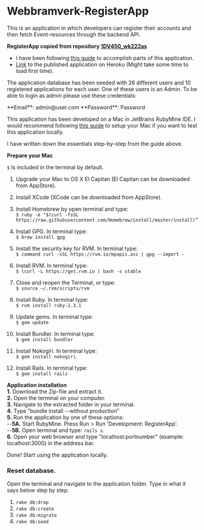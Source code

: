 # Webbramverk-RegisterApp
This is an application in which developers can register their accounts and then fetch Event-resources through the backend API.


**RegisterApp copied from repository [1DV450_wk222as](https://github.com/WictorKihlbaum/1DV450_wk222as)**
* I have been following [this guide](https://www.railstutorial.org/book/frontmatter) to accomplish parts of this application.
* [Link](https://webbramverk-registerapp.herokuapp.com/) to the published application on Heroku (Might take some time to load first time).

<p>
The application database has been seeded with 26 different users and 10 registered applications for each user. One of these users is an Admin. To be able to login as admin please use these credentials:
</p>
**Email**: admin@user.com   
**Password**: Password   


This application has been developed on a Mac in JetBrains RubyMine IDE.
I would recommend following [this guide](http://railsapps.github.io/installrubyonrails-mac.html) to setup your Mac if you want to test this application locally.

I have written down the essentials step-by-step from the guide above.

**Prepare your Mac**

`$` Is included in the terminal by default.

1. Upgrade your Mac to OS X El Capitan (El Capitan can be downloaded from AppStore).

2. Install XCode (XCode can be downloaded from AppStore).

3. Install Homebrew by open terminal and type:  
 `$ ruby -e "$(curl -fsSL https://raw.githubusercontent.com/Homebrew/install/master/install)”`

4. Install GPG. In terminal type:  
`$ brew install gpg`

5. Install the security key for RVM. In terminal type:  
`$ command curl -sSL https://rvm.io/mpapis.asc | gpg --import -`

6. Install RVM. In terminal type:  
`$ \curl -L https://get.rvm.io | bash -s stable`

7. Close and reopen the Terminal, or type:  
`$ source ~/.rvm/scripts/rvm`

8. Install Ruby. In terminal type:  
`$ rvm install ruby-2.3.1`

9. Update gems. In terminal type:  
`$ gem update`

10. Install Bundler. In terminal type:  
`$ gem install bundler`

11. Install Nokogiri. In terminal type:  
`$ gem install nokogiri`

12. Install Rails. In terminal type:   
`$ gem install rails`

**Application installation**  
**1.** Download the Zip-file and extract it.  
**2.** Open the terminal on your computer.   
**3.** Navigate to the extracted folder in your terminal.   
**4.** Type "bundle install --without production"  
**5.** Run the application by one of these options:    
--**5A.** Start RubyMine. Press Run > Run 'Development: RegisterApp'.     
--**5B.** Open terminal and type: `rails s`.     
**6.** Open your web browser and type "localhost:portnumber" (example: localhost:3000) in the address bar.   

Done! Start using the application locally.


### Reset database.
Open the terminal and navigate to the application folder. Type in what it says below step by step.

1. `rake db:drop`
2. `rake db:create`
3. `rake db:migrate`
4. `rake db:seed`
